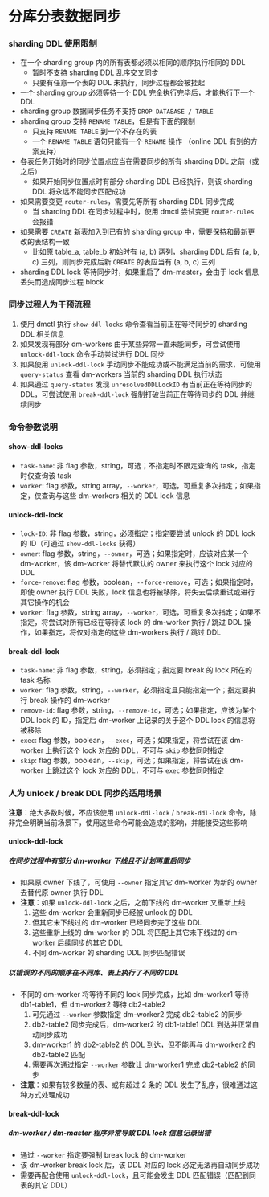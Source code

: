 分库分表数据同步
===

### sharding DDL 使用限制

- 在一个 sharding group 内的所有表都必须以相同的顺序执行相同的 DDL
    - 暂时不支持 sharding DDL 乱序交叉同步
    - 只要有任意一个表的 DDL 未执行，同步过程都会被挂起
- 一个 sharding group 必须等待一个 DDL 完全执行完毕后，才能执行下一个 DDL
- sharding group 数据同步任务不支持 `DROP DATABASE / TABLE`
- sharding group 支持 `RENAME TABLE`，但是有下面的限制
    - 只支持 `RENAME TABLE` 到一个不存在的表
    - 一个 `RENAME TABLE` 语句只能有一个 `RENAME` 操作 （online DDL 有别的方案支持）
- 各表任务开始时的同步位置点应当在需要同步的所有 sharding DDL 之前（或之后）
    - 如果开始同步位置点时有部分 sharding DDL 已经执行，则该 sharding DDL 将永远不能同步匹配成功
- 如果需要变更 `router-rules`，需要先等所有 sharding DDL 同步完成
    - 当 sharding DDL 在同步过程中时，使用 dmctl 尝试变更 `router-rules` 会报错
- 如果需要 `CREATE` 新表加入到已有的 sharding group 中，需要保持和最新更改的表结构一致
    - 比如原 table_a, table_b 初始时有 (a, b) 两列，sharding DDL 后有 (a, b, c) 三列，则同步完成后新 `CREATE` 的表应当有 (a, b, c) 三列
- sharding DDL lock 等待同步时，如果重启了 dm-master，会由于 lock 信息丢失而造成同步过程 block

### 同步过程人为干预流程

1. 使用 dmctl 执行 `show-ddl-locks` 命令查看当前正在等待同步的 sharding DDL 相关信息
2. 如果发现有部分 dm-workers 由于某些异常一直未能同步，可尝试使用 `unlock-ddl-lock` 命令手动尝试进行 DDL 同步
3. 如果使用 `unlock-ddl-lock` 手动同步不能成功或不能满足当前的需求，可使用 `query-status` 查看 dm-workers 当前的 sharding DDL 执行状态
4. 如果通过 `query-status` 发现 `unresolvedDDLLockID` 有当前正在等待同步的 DDL，可尝试使用 `break-ddl-lock` 强制打破当前正在等待同步的 DDL 并继续同步

### 命令参数说明

#### show-ddl-locks

- `task-name`: 非 flag 参数，string，可选；不指定时不限定查询的 task，指定时仅查询该 task
- `worker`: flag 参数，string array，`--worker`，可选，可重复多次指定；如果指定，仅查询与这些 dm-workers 相关的 DDL lock 信息

#### unlock-ddl-lock

- `lock-ID`: 非 flag 参数，string，必须指定；指定要尝试 unlock 的 DDL lock 的 ID（可通过 `show-ddl-locks` 获得）
- `owner`: flag 参数，string，`--owner`，可选；如果指定时，应该对应某一个 dm-worker，该 dm-worker 将替代默认的 owner 来执行这个 lock 对应的 DDL
- `force-remove`: flag 参数，boolean，`--force-remove`，可选；如果指定时，即使 owner 执行 DDL 失败，lock 信息也将被移除，将失去后续重试或进行其它操作的机会
- `worker`: flag 参数，string array，`--worker`，可选，可重复多次指定；如果不指定，将尝试对所有已经在等待该 lock 的 dm-worker 执行 / 跳过 DDL 操作，如果指定，将仅对指定的这些 dm-workers 执行 / 跳过 DDL

#### break-ddl-lock

- `task-name`: 非 flag 参数，string，必须指定；指定要 break 的 lock 所在的 task 名称
- `worker`: flag 参数，string，`--worker`，必须指定且只能指定一个；指定要执行 break 操作的 dm-worker
- `remove-id`: flag 参数，string，`--remove-id`，可选；如果指定，应该为某个 DDL lock 的 ID，指定后 dm-worker 上记录的关于这个 DDL lock 的信息将被移除
- `exec`: flag 参数，boolean，`--exec`，可选；如果指定，将尝试在该 dm-worker 上执行这个 lock 对应的 DDL，不可与 `skip` 参数同时指定
- `skip`: flag 参数，boolean，`--skip`，可选；如果指定，将尝试在该 dm-worker 上跳过这个 lock 对应的 DDL，不可与 `exec` 参数同时指定

### 人为 unlock / break DDL 同步的适用场景

**注意**：绝大多数时候，不应该使用 `unlock-ddl-lock` / `break-ddl-lock` 命令，除非完全明确当前场景下，使用这些命令可能会造成的影响，并能接受这些影响

#### unlock-ddl-lock

##### 在同步过程中有部分 dm-worker 下线且不计划再重启同步

- 如果原 owner 下线了，可使用 `--owner` 指定其它 dm-worker 为新的 owner 去替代原 owner 执行 DDL
- **注意**：如果 `unlock-ddl-lock` 之后，之前下线的 dm-worker 又重新上线
    1. 这些 dm-worker 会重新同步已经被 unlock 的 DDL
    2. 但其它未下线过的 dm-worker 已经同步完了这些 DDL
    3. 这些重新上线的 dm-worker 的 DDL 将匹配上其它未下线过的 dm-worker 后续同步的其它 DDL
    4. 不同 dm-worker 的 sharding DDL 同步匹配错误

##### 以错误的不同的顺序在不同库、表上执行了不同的 DDL

- 不同的 dm-worker 将等待不同的 lock 同步完成，比如 dm-worker1 等待 db1-table1，但 dm-worker2 等待 db2-table2
    1. 可先通过 `--worker` 参数指定 dm-worker2 完成 db2-table2 的同步
    2. db2-table2 同步完成后，dm-worker2 的 db1-table1 DDL 到达并正常自动同步成功
    3. dm-worker1 的 db2-table2 的 DDL 到达，但不能再与 dm-worker2 的 db2-table2 匹配
    4. 需要再次通过指定 `--worker` 参数让 dm-worker1 完成 db2-table2 的同步
- **注意**：如果有较多数量的表、或有超过 2 条的 DDL 发生了乱序，很难通过这种方式处理成功

#### break-ddl-lock

##### dm-worker / dm-master 程序异常导致 DDL lock 信息记录出错

- 通过 `--worker` 指定要强制 break lock 的 dm-worker
- 该 dm-worker break lock 后，该 DDL 对应的 lock 必定无法再自动同步成功
- 需要再配合使用 `unlock-ddl-lock`，且可能会发生 DDL 匹配错误（匹配到同表的其它 DDL）
